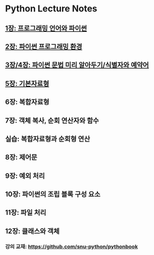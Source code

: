 # Python Lecture Notes

## [1장: 프로그래밍 언어와 파이썬](01.python-programming-handout.pdf)
## [2장: 파이썬 프로그래밍 환경](02.python-programming-environment-handout.pdf)
## [3장/4장: 파이썬 문법 미리 알아두기/식별자와 예약어](03-04.preview-of-python-syntax-and-identifiers-handout.pdf)
## [5장: 기본자료형](05.basic-data-types-handout.pdf)
## 6장: 복합자료형
## 7장: 객체 복사, 순회 연산자와 함수
## 실습: 복합자료형과 순회형 연산
## 8장: 제어문
## 9장: 예외 처리
## 10장: 파이썬의 조립 블록 구성 요소
## 11장: 파일 처리
## 12장: 클래스와 객체

### 강의 교재: <https://github.com/snu-python/pythonbook>